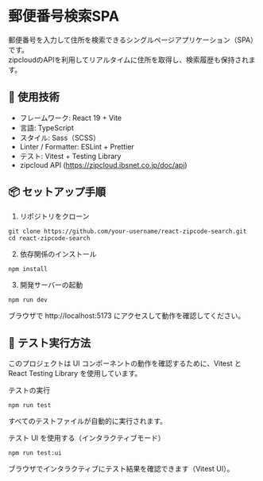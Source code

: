 # 郵便番号検索SPA

郵便番号を入力して住所を検索できるシングルページアプリケーション（SPA）です。  
zipcloudのAPIを利用してリアルタイムに住所を取得し、検索履歴も保持されます。

## 🔧 使用技術

- フレームワーク: React 19 + Vite
- 言語: TypeScript
- スタイル: Sass（SCSS）
- Linter / Formatter: ESLint + Prettier
- テスト: Vitest + Testing Library
- zipcloud API (https://zipcloud.ibsnet.co.jp/doc/api)

## 📦 セットアップ手順

1. リポジトリをクローン

```
git clone https://github.com/your-username/react-zipcode-search.git
cd react-zipcode-search
```

2. 依存関係のインストール

```
npm install
```

3. 開発サーバーの起動

```
npm run dev
```

ブラウザで http://localhost:5173 にアクセスして動作を確認してください。

## 🧪 テスト実行方法

このプロジェクトは UI コンポーネントの動作を確認するために、Vitest と React Testing Library を使用しています。

テストの実行

```
npm run test
```

すべてのテストファイルが自動的に実行されます。

テスト UI を使用する（インタラクティブモード）

```
npm run test:ui
```

ブラウザでインタラクティブにテスト結果を確認できます（Vitest UI）。

